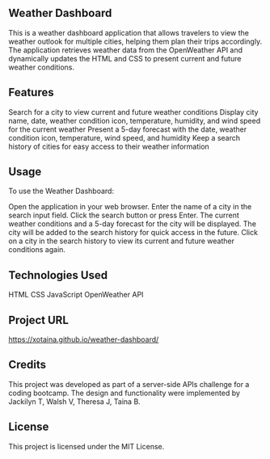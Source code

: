 ## Weather Dashboard

This is a weather dashboard application that allows travelers to view the weather outlook for multiple cities, helping them plan their trips accordingly. The application retrieves weather data from the OpenWeather API and dynamically updates the HTML and CSS to present current and future weather conditions.

## Features
Search for a city to view current and future weather conditions
Display city name, date, weather condition icon, temperature, humidity, and wind speed for the current weather
Present a 5-day forecast with the date, weather condition icon, temperature, wind speed, and humidity
Keep a search history of cities for easy access to their weather information

## Usage

To use the Weather Dashboard:

Open the application in your web browser.
Enter the name of a city in the search input field.
Click the search button or press Enter.
The current weather conditions and a 5-day forecast for the city will be displayed.
The city will be added to the search history for quick access in the future.
Click on a city in the search history to view its current and future weather conditions again.

## Technologies Used
HTML
CSS
JavaScript
OpenWeather API

## Project URL
https://xotaina.github.io/weather-dashboard/

## Credits
This project was developed as part of a server-side APIs challenge for a coding bootcamp. The design and functionality were implemented by Jackilyn T, Walsh V, Theresa J, Taina B.

## License
This project is licensed under the MIT License.

